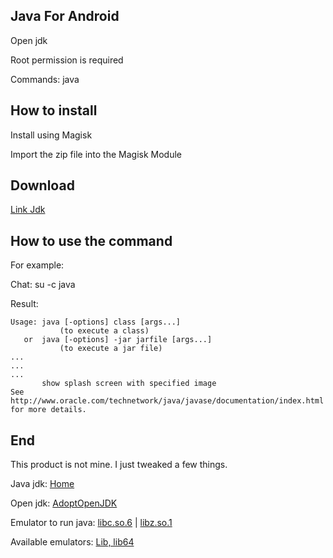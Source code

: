## Java For Android


Open jdk

Root permission is required

Commands: java


## How to install

Install using Magisk

Import the zip file into the Magisk Module


## Download

[Link Jdk](https://github.com/kakathic/Android-jdk/releases)


## How to use the command

For example:

Chat: su -c java

Result:

```
Usage: java [-options] class [args...]
           (to execute a class)
   or  java [-options] -jar jarfile [args...]
           (to execute a jar file)
...
...
...
       show splash screen with specified image
See http://www.oracle.com/technetwork/java/javase/documentation/index.html for more details.
```


## End

This product is not mine. I just tweaked a few things.

Java jdk: [Home](https://jdk.java.net)

Open jdk: [AdoptOpenJDK](https://github.com/AdoptOpenJDK)

Emulator to run java: [libc.so.6](https://packages.debian.org/search?searchon=contents&keywords=libc.so.6) | [libz.so.1](https://packages.debian.org/search?searchon=contents&keywords=libz.so.1)

Available emulators: [Lib, lib64](https://github.com/kakathic/Android-jdk/tree/main/lib)
